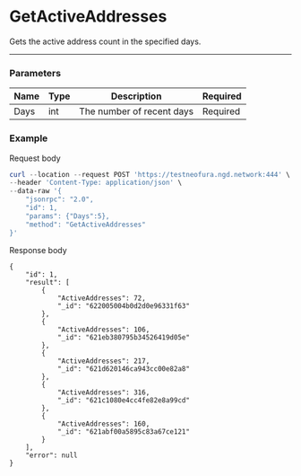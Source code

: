# GetActiveAddresses
Gets the active address count in the specified days.
<hr>

### Parameters

|    Name    | Type | Description |  Required |
| ---------- | --- |    ------    | --------|
| Days       | int|  The number of recent days| Required|

### Example

Request body

``` powershell
curl --location --request POST 'https://testneofura.ngd.network:444' \
--header 'Content-Type: application/json' \
--data-raw '{
    "jsonrpc": "2.0",
    "id": 1,
    "params": {"Days":5},
    "method": "GetActiveAddresses"
}'
```

Response body

```json5
{
    "id": 1,
    "result": [
        {
            "ActiveAddresses": 72,
            "_id": "622005004b0d2d0e96331f63"
        },
        {
            "ActiveAddresses": 106,
            "_id": "621eb380795b34526419d05e"
        },
        {
            "ActiveAddresses": 217,
            "_id": "621d620146ca943cc00e82a8"
        },
        {
            "ActiveAddresses": 316,
            "_id": "621c1080e4cc4fe82e8a99cd"
        },
        {
            "ActiveAddresses": 160,
            "_id": "621abf00a5895c83a67ce121"
        }
    ],
    "error": null
}
```
